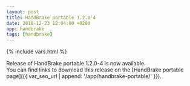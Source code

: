```yaml
---
layout: post
title: HandBrake portable 1.2.0-4
date: 2018-12-23 12:04:00 +0200
app: handbrake
tags: [handbrake]
---
```

{% include vars.html %}

Release of HandBrake portable 1.2.0-4 is now available.<br />
You can find links to download this release on the [HandBrake portable page]({{ var_seo_url | append: '/app/handbrake-portable/' }}).